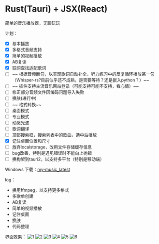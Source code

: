 # Rust(Tauri) + JSX(React)

简单的音乐播放器，无聊玩玩

计划：
- [x] 基本播放
- [x] 多格式音频支持
- [x] 简单的视频播放
- [x] AB复读
- [x] 联网查找适配歌词
- [ ] ~~ 根据音频断句，以实现歌词自动补全，听力练习中的反复循环播放某一句（Whisper-rs?目前似乎还不成熟。是否要等待？还是嵌入python？）~~
- [ ] ~~ 插件支持主流音乐网站登录（可能支持可能不支持，看心情）~~
- [ ] 修正部分音频文件因编码问题导入失败
- [ ] 换肤(进行中)
- [ ] ~~ 格式转换~~
- [ ] 桌面模式
- [ ] 专业模式
- [ ] 动感光波
- [ ] 歌词翻译
- [ ] 顶部搜索框，搜索列表中的歌曲，选中后播放
- [x] 记住桌面位置和尺寸
- [ ] 放弃localstorage，改用文件存储缓存信息
- [ ] bug改善，特别是遇见错误时不能向上抛错
- [ ] 换构架到tauri2，以支持多平台（特别是移动端）

Windows 下载：[my-music_latest](https://github.com/hellolio/my_music/releases)

log：
- 换用ffmpeg，以支持更多格式
- 多歌单创建
- AB复读
- 简单的视频播放
- 记住桌面
- 换肤
- 代码整理

界面效果：
![1](markdown/pc3.png)
![2](markdown/pc1.png)
![3](markdown/pc2.png)
![4](markdown/mobile1.png)
![5](markdown/mobile2.png)
![6](markdown/mobile3.png)

